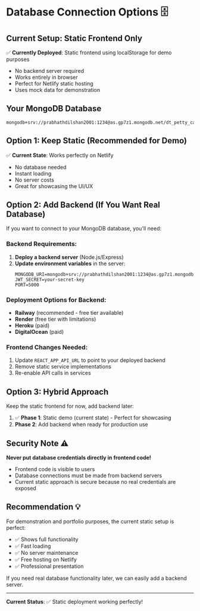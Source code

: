 # Database Connection Options 🗄️

## Current Setup: Static Frontend Only
✅ **Currently Deployed**: Static frontend using localStorage for demo purposes
- No backend server required
- Works entirely in browser
- Perfect for Netlify static hosting
- Uses mock data for demonstration

## Your MongoDB Database
```
mongodb+srv://prabhathdilshan2001:1234@as.gp7z1.mongodb.net/dt_petty_cash
```

## Option 1: Keep Static (Recommended for Demo)
✅ **Current State**: Works perfectly on Netlify
- No database needed
- Instant loading
- No server costs
- Great for showcasing the UI/UX

## Option 2: Add Backend (If You Want Real Database)
If you want to connect to your MongoDB database, you'll need:

### Backend Requirements:
1. **Deploy a backend server** (Node.js/Express)
2. **Update environment variables** in the server:
   ```env
   MONGODB_URI=mongodb+srv://prabhathdilshan2001:1234@as.gp7z1.mongodb.net/dt_petty_cash
   JWT_SECRET=your-secret-key
   PORT=5000
   ```

### Deployment Options for Backend:
- **Railway** (recommended - free tier available)
- **Render** (free tier with limitations)
- **Heroku** (paid)
- **DigitalOcean** (paid)

### Frontend Changes Needed:
1. Update `REACT_APP_API_URL` to point to your deployed backend
2. Remove static service implementations
3. Re-enable API calls in services

## Option 3: Hybrid Approach
Keep the static frontend for now, add backend later:
1. ✅ **Phase 1**: Static demo (current state) - Perfect for showcasing
2. **Phase 2**: Add backend when ready for production use

## Security Note ⚠️
**Never put database credentials directly in frontend code!**
- Frontend code is visible to users
- Database connections must be made from backend servers
- Current static approach is secure because no real credentials are exposed

## Recommendation 💡
For demonstration and portfolio purposes, the current static setup is perfect:
- ✅ Shows full functionality
- ✅ Fast loading
- ✅ No server maintenance
- ✅ Free hosting on Netlify
- ✅ Professional presentation

If you need real database functionality later, we can easily add a backend server.

---
**Current Status**: ✅ Static deployment working perfectly!
